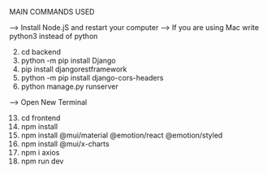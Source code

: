 MAIN COMMANDS USED

--> Install Node.jS and restart your computer
--> If you are using Mac write python3 instead of python

2. cd backend
7. python -m pip install Django         
8. pip install djangorestframework
19. python -m pip install django-cors-headers
11. python manage.py runserver

--> Open New Terminal

13. cd frontend
14. npm install
22. npm install @mui/material @emotion/react @emotion/styled
23. npm install @mui/x-charts
25. npm i axios
15. npm run dev